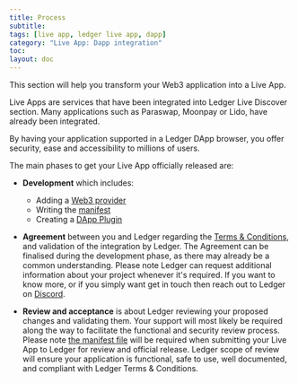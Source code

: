 ```yaml
---
title: Process
subtitle:
tags: [live app, ledger live app, dapp]
category: "Live App: Dapp integration"
toc:
layout: doc
---
```


This section will help you transform your Web3 application into a Live App.

Live Apps are services that have been integrated into Ledger Live Discover section. Many applications such as Paraswap, Moonpay or Lido, have already been integrated. 

By having your application supported in a Ledger DApp browser, you offer security, ease and accessibility to millions of users.

The main phases to get your Live App officially released are:

- **Development** which includes:
  - Adding a [Web3 provider](../dapp-customisation)
  - Writing the [manifest](../manifest)
  - Creating a [DApp Plugin](../nano-plugin/overview)
 
- **Agreement** between you and Ledger regarding the [Terms & Conditions](https://shop.ledger.com/pages/ledger-live-integration-terms-and-conditions), and validation of the integration by Ledger. The Agreement can be finalised during the development phase, as there may already be a common understanding. Please note Ledger can request additional information about your project whenever it's required. If you want to know more, or if you simply want get in touch then reach out to Ledger on [Discord](https://discord.gg/Ledger).

- **Review and acceptance** is about Ledger reviewing your proposed changes and validating them. Your support will most likely be required along the way to facilitate the functional and security review process. Please note [the manifest file](../manifest) will be required when submitting your Live App to Ledger for review and official release. 
Ledger scope of review will ensure your application is functional, safe to use, well documented, and compliant with Ledger Terms & Conditions.

